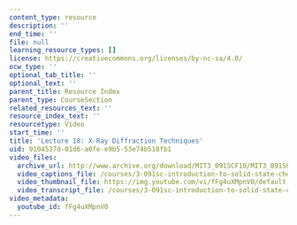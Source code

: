 ```yaml
---
content_type: resource
description: ''
end_time: ''
file: null
learning_resource_types: []
license: https://creativecommons.org/licenses/by-nc-sa/4.0/
ocw_type: ''
optional_tab_title: ''
optional_text: ''
parent_title: Resource Index
parent_type: CourseSection
related_resources_text: ''
resource_index_text: ''
resourcetype: Video
start_time: ''
title: 'Lecture 18: X-Ray Diffraction Techniques'
uid: 9104537d-01d6-a0fe-e9b5-53e74b518fb1
video_files:
  archive_url: http://www.archive.org/download/MIT3_091SCF10/MIT3_091SCF10lec18_300k.mp4
  video_captions_file: /courses/3-091sc-introduction-to-solid-state-chemistry-fall-2010/c1e70e45943e5c00a2d746b2fa98a13e_fFg4uXMpnV0.vtt
  video_thumbnail_file: https://img.youtube.com/vi/fFg4uXMpnV0/default.jpg
  video_transcript_file: /courses/3-091sc-introduction-to-solid-state-chemistry-fall-2010/d3792ab808c6fdc516e7a82f5bc5c54b_fFg4uXMpnV0.pdf
video_metadata:
  youtube_id: fFg4uXMpnV0
---
```

